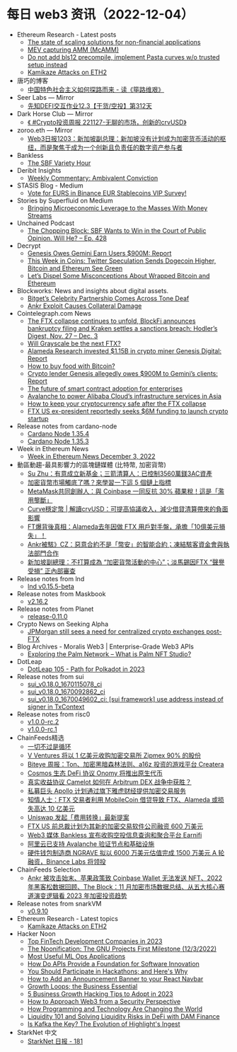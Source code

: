 # 每日 web3 资讯（2022-12-04）

- Ethereum Research - Latest posts
  - [The state of scaling solutions for non-financial applications](https://ethresear.ch/t/the-state-of-scaling-solutions-for-non-financial-applications/14336/2)
  - [MEV capturing AMM (McAMM)](https://ethresear.ch/t/mev-capturing-amm-mcamm/13336/25)
  - [Do not add bls12 precompile, implement Pasta curves w/o trusted setup instead](https://ethresear.ch/t/do-not-add-bls12-precompile-implement-pasta-curves-w-o-trusted-setup-instead/12808/21)
  - [Kamikaze Attacks on ETH2](https://ethresear.ch/t/kamikaze-attacks-on-eth2/14351/1)
- 唐巧的博客
  - [中国特色社会主义如何探路而来 - 读《筚路维艰》](https://blog.devtang.com/2022/12/03/five-choices-on-the-road-book-summary/)
- Seer Labs — Mirror
  - [先知DEFI交互作业12.3【干货/空投】第312天](https://mirror.xyz/seerlabs.eth/-SMyEZAKgGvOgwX-li5QsgIffhU5beevKcTvaYbR8jE)
- Dark Horse Club — Mirror
  - [《 #Crypto投资周报 221127-无聊的市场，创新的crvUSD》](https://mirror.xyz/darkhorseclub.eth/T7uFPwSNZMNAjwy8oFJ7QLwutO4dcdc9eayd5-j4xeo)
- zoroo.eth — Mirror
  - [Web3日报1203：新加坡副总理：新加坡没有计划成为加密货币活动的枢纽，而是聚焦于成为一个创新且负责任的数字资产参与者](https://mirror.xyz/zoroo.eth/1Y8lE-JGCMB5x_LlNI_UGrAhfC5vjlxqBoG57Soo1Ps)
- Bankless
  - [The SBF Variety Hour](https://newsletter.banklesshq.com/p/the-sbf-variety-hour)
- Deribit Insights
  - [Weekly Commentary: Ambivalent Conviction](https://insights.deribit.com/industry/weekly-commentary-ambivalent-conviction/)
- STASIS Blog - Medium
  - [Vote for EURS in Binance EUR Stablecoins VIP Survey!](https://medium.com/stasis-blog/vote-for-eurs-in-binance-eur-stablecoins-vip-survey-fc2f1171c9df?source=rss----f79575ccb03---4)
- Stories by Superfluid on Medium
  - [Bringing Microeconomic Leverage to the Masses With Money Streams](https://medium.com/@superfluid_HQ/bringing-microeconomic-leverage-to-the-masses-with-money-streams-96a0b4413d8a?source=rss-e67994220d22------2)
- Unchained Podcast
  - [The Chopping Block: SBF Wants to Win in the Court of Public Opinion. Will He? – Ep. 428](https://unchainedpodcast.com/the-chopping-block-sbf-wants-to-win-in-the-court-of-public-opinion-will-he-ep-428/)
- Decrypt
  - [Genesis Owes Gemini Earn Users $900M: Report](https://decrypt.co/116387/genesis-gemini-earn-900-million-owed-users-ftx)
  - [This Week in Coins: Twitter Speculation Sends Dogecoin Higher, Bitcoin and Ethereum See Green](https://decrypt.co/116378/this-week-in-coins-twitter-speculation-sends-dogecoin-higher-bitcoin-and-ethereum-see-green)
  - [Let’s Dispel Some Misconceptions About Wrapped Bitcoin and Ethereum](https://decrypt.co/116291/lets-dispel-some-misconceptions-about-wrapped-bitcoin-and-ethereum)
- Blockworks: News and insights about digital assets.
  - [Bitget’s Celebrity Partnership Comes Across Tone Deaf](https://blockworks.co/news/bitget-celebrity-partnership-tone-deaf)
  - [Ankr Exploit Causes Collateral Damage](https://blockworks.co/news/ankr-exploit-causes-collateral-damage)
- Cointelegraph.com News
  - [The FTX collapse continues to unfold, BlockFi announces bankruptcy filing and Kraken settles a sanctions breach: Hodler’s Digest, Nov. 27 – Dec. 3](https://cointelegraph.com/magazine/the-ftx-collapse-continues-to-unfold-blockfi-announces-bankruptcy-filing-and-kraken-settles-a-sanctions-breach-hodlers-digest-nov-27-dec-3/)
  - [Will Grayscale be the next FTX?](https://cointelegraph.com/news/will-grayscale-be-the-next-ftx)
  - [Alameda Research invested $1.15B in crypto miner Genesis Digital: Report](https://cointelegraph.com/news/alameda-research-invested-1-15b-in-crypto-miner-genesis-digital-report)
  - [How to buy food with Bitcoin?](https://cointelegraph.com/news/how-to-buy-food-with-bitcoin)
  - [Crypto lender Genesis allegedly owes $900M to Gemini’s clients: Report](https://cointelegraph.com/news/crypto-lender-genesis-allegedly-owes-900m-to-gemini-s-clients-report)
  - [The future of smart contract adoption for enterprises](https://cointelegraph.com/news/the-future-of-smart-contract-adoption-for-enterprises)
  - [Avalanche to power Alibaba Cloud’s infrastructure services in Asia](https://cointelegraph.com/news/avalanche-to-power-alibaba-cloud-s-infrastructure-services-in-asia)
  - [How to keep your cryptocurrency safe after the FTX collapse](https://cointelegraph.com/news/how-to-keep-your-cryptocurrency-safe-after-the-ftx-collapse)
  - [FTX US ex-president reportedly seeks $6M funding to launch crypto startup](https://cointelegraph.com/news/ftx-us-ex-president-reportedly-seeks-6m-funding-to-launch-crypto-startup)
- Release notes from cardano-node
  - [Cardano Node 1.35.4](https://github.com/input-output-hk/cardano-node/releases/tag/1.35.4)
  - [Cardano Node 1.35.3](https://github.com/input-output-hk/cardano-node/releases/tag/1.35.3)
- Week in Ethereum News
  - [Week in Ethereum News  December 3, 2022](https://weekinethereumnews.com/week-in-ethereum-news-december-3-2022/)
- 動區動趨-最具影響力的區塊鏈媒體 (比特幣, 加密貨幣)
  - [Su Zhu：有意成立新基金；三箭清算人：已控制3560萬鎂3AC資產](https://www.blocktempo.com/3ac-liquidators-seize-35-6m-of-three-arrows-capital/)
  - [加密貨幣市場觸底了嗎？來學習一下這 5 個鏈上指標](https://www.blocktempo.com/5-on-chain-signals-that-weve-bottomed-by-bankless/)
  - [MetaMask共同創辦人：與 Coinbase 一同反抗 30% 蘋果稅！這是「濫用壟斷」](https://www.blocktempo.com/metamask-cofounder-ready-to-dump-the-apple-ecosystem/)
  - [Curve穩定幣 | 解讀crvUSD：可提高協議收入，減少借貸清算帶來的負面影響](https://www.blocktempo.com/innovation-of-curve-fi-usd-stablecoin/)
  - [FT爆背後真相：Alameda去年因做 FTX 用戶對手盤，承擔「10億美元損失」！](https://www.blocktempo.com/ft-reports-alameda-shouldered-ftx-loss-of-up-to-1b-in-2021/)
  - [Ankr被駭》CZ：惡意合約不是「幣安」的智能合約；凍結駭客資金會與執法部門合作](https://www.blocktempo.com/cz-responded-to-ankr-incident/)
  - [新加坡副總理：不打算成為 “加密貨幣活動的中心”；淡馬錫因FTX “聲譽受損” 正內部審查](https://www.blocktempo.com/dpm-wong-says-singapore-is-also-not-looking-to-hub-crypto-activities/)
- Release notes from lnd
  - [lnd v0.15.5-beta](https://github.com/lightningnetwork/lnd/releases/tag/v0.15.5-beta)
- Release notes from Maskbook
  - [v2.16.2](https://github.com/DimensionDev/Maskbook/releases/tag/v2.16.2)
- Release notes from Planet
  - [release-0.11.0](https://github.com/Planetable/Planet/releases/tag/release-0.11.0)
- Crypto News on Seeking Alpha
  - [JPMorgan still sees a need for centralized crypto exchanges post-FTX](https://seekingalpha.com/news/3913644-jpmorgan-calls-for-continued-dominance-in-centralized-crypto-exchanges-post-ftx?utm_source=feed_news_crypto&utm_medium=referral)
- Blog Archives - Moralis Web3 | Enterprise-Grade Web3 APIs
  - [Exploring the Palm Network – What is Palm NFT Studio?](https://moralis.io/exploring-the-palm-network-what-is-palm-nft-studio/)
- DotLeap
  - [DotLeap 105 - Path for Polkadot in 2023](https://newsletter.dotleap.com/p/dotleap-105-path-for-polkadot-in)
- Release notes from sui
  - [sui_v0.18.0_1670115078_ci](https://github.com/MystenLabs/sui/releases/tag/sui_v0.18.0_1670115078_ci)
  - [sui_v0.18.0_1670092862_ci](https://github.com/MystenLabs/sui/releases/tag/sui_v0.18.0_1670092862_ci)
  - [sui_v0.18.0_1670049602_ci: [sui framework] use address instead of signer in TxContext](https://github.com/MystenLabs/sui/releases/tag/sui_v0.18.0_1670049602_ci)
- Release notes from risc0
  - [v1.0.0-rc.2](https://github.com/risc0/risc0/releases/tag/v1.0.0-rc.2)
  - [v1.0.0-rc.1](https://github.com/risc0/risc0/releases/tag/v1.0.0-rc.1)
- ChainFeeds精选
  - [一切不过是循环](https://www.theblockbeats.info/news/32777)
  - [V Ventures 将以 1 亿美元收购加密交易所 Zipmex 90% 的股份](https://www.bloomberg.com/news/articles/2022-12-02/zipmex-crypto-exchange-to-get-100-million-buyout-from-v-ventures-fund)
  - [Biteye 周报：Ton、加密黑暗森林法则、a16z 投资的游戏平台 Createra](https://mp.weixin.qq.com/s/8S89FbzYtpwQ4UlEM4U9Ew、)
  - [Cosmos 生态 DeFi 协议 Onomy 将推出原生代币](https://medium.com/onomy-protocol/what-is-nom-a6a82057a7df)
  - [真实收益协议 Camelot 如何在 Arbitrum DEX 战争中获胜？](https://m.techflowpost.com/article/1736)
  - [私募巨头 Apollo 计划通过旗下雅虎财经提供加密交易服务](https://decrypt.co/116288/yahoo-to-offer-retail-stock-trading-is-crypto-next)
  - [知情人士：FTX 交易者利用 MobileCoin 借贷导致 FTX、Alameda 或损失高达 10 亿美元](https://www.ft.com/content/5e9dc424-aef4-4981-a4d7-e3c40e1e6085)
  - [Uniswap 发起「费用转换」最新提案](https://gov.uniswap.org/t/fee-switch-pilot-update-vote/19514)
  - [FTX US 前总裁计划为其新的加密交易软件公司融资 600 万美元](https://www.theinformation.com/articles/former-ftx-executive-brett-harrison-in-talks-with-investors-for-new-crypto-startup)
  - [Web3 媒体 Bankless 宣布收购空投信息查询和聚合平台 Earnifi](https://newsletter.banklesshq.com/p/we-just-bought-a-150-million-tool)
  - [阿里云已支持 Avalanche 验证节点和基础设施](https://medium.com/avalancheavax/alibaba-cloud-expands-to-support-validators-and-infrastructure-on-avalanche-public-blockchain-e4b5b8e215d9)
  - [硬件钱包制造商 NGRAVE 拟以 6000 万美元估值完成 1500 万美元 A 轮融资，Binance Labs 将领投](https://www.theblock.co/post/191744/ngrave-looks-to-raise-15-million-series-a-at-60-million-pre-money-valuation)
- ChainFeeds Selection
  - [Ankr 被攻击始末、苹果政策致 Coinbase Wallet 无法发送 NFT、2022 年黑客松数据回顾、The Block：11 月加密市场数据总结、从五大核心赛道演变逻辑看 2023 年加密投资趋势](https://chainfeeds.substack.com/p/ankr-coinbase-wallet-nft2022-the)
- Release notes from snarkVM
  - [v0.9.10](https://github.com/AleoHQ/snarkVM/releases/tag/v0.9.10)
- Ethereum Research - Latest topics
  - [Kamikaze Attacks on ETH2](https://ethresear.ch/t/kamikaze-attacks-on-eth2/14351)
- Hacker Noon
  - [Top FinTech Development Companies in 2023](https://hackernoon.com/top-fintech-development-companies-in-2023?source=rss)
  - [The Noonification: The GNU Projects First Milestone (12/3/2022)](https://hackernoon.com/12-3-2022-noonification?source=rss)
  - [Most Useful ML Ops Applications](https://hackernoon.com/most-useful-ml-ops-applications?source=rss)
  - [How Do APIs Provide a Foundation for Software Innovation](https://hackernoon.com/how-do-apis-provide-a-foundation-for-software-innovation?source=rss)
  - [You Should Participate in Hackathons; and Here's Why](https://hackernoon.com/you-should-participate-in-hackathons-and-heres-why?source=rss)
  - [How to Add an Announcement Banner to your React Navbar](https://hackernoon.com/how-to-add-an-announcement-banner-to-your-react-navbar?source=rss)
  - [Growth Loops; the Business Essential](https://hackernoon.com/growth-loops-the-business-essential?source=rss)
  - [5 Business Growth Hacking Tips to Adopt in 2023](https://hackernoon.com/5-business-growth-hacking-tips-to-adopt-in-2023?source=rss)
  - [How to Approach Web3 from a Security Perspective](https://hackernoon.com/how-to-approach-web3-from-a-security-perspective?source=rss)
  - [How Programming and Technology Are Changing the World](https://hackernoon.com/how-programming-and-technology-are-changing-the-world?source=rss)
  - [Liquidity 101 and Solving Liquidity Risks in DeFi with DAM Finance](https://hackernoon.com/liquidity-101-and-solving-liquidity-risks-in-defi-with-dam-finance?source=rss)
  - [Is Kafka the Key? The Evolution of Highlight's Ingest](https://hackernoon.com/is-kafka-the-key-the-evolution-of-highlights-ingest?source=rss)
- StarkNet 中文
  - [StarkNet 日报 - 181](https://starknetzh.substack.com/p/starknet-181)
